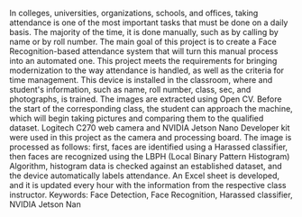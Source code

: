 In colleges, universities, organizations, schools, and offices, taking attendance is one of the most 
important tasks that must be done on a daily basis. The majority of the time, it is done manually, 
such as by calling by name or by roll number. The main goal of this project is to create a Face 
Recognition-based attendance system that will turn this manual process into an automated one. 
This project meets the requirements for bringing modernization to the way attendance is handled, 
as well as the criteria for time management. This device is installed in the classroom, where and 
student's information, such as name, roll number, class, sec, and photographs, is trained. The 
images are extracted using Open CV. Before the start of the corresponding class, the student can 
approach the machine, which will begin taking pictures and comparing them to the qualified 
dataset. Logitech C270 web camera and NVIDIA Jetson Nano Developer kit were used in this 
project as the camera and processing board. The image is processed as follows: first, faces are 
identified using a Harassed classifier, then faces are recognized using the LBPH (Local Binary 
Pattern Histogram) Algorithm, histogram data is checked against an established dataset, and the 
device automatically labels attendance. An Excel sheet is developed, and it is updated every hour 
with the information from the respective class instructor. Keywords: Face Detection, Face 
Recognition, Harassed classifier, NVIDIA Jetson Nan 

